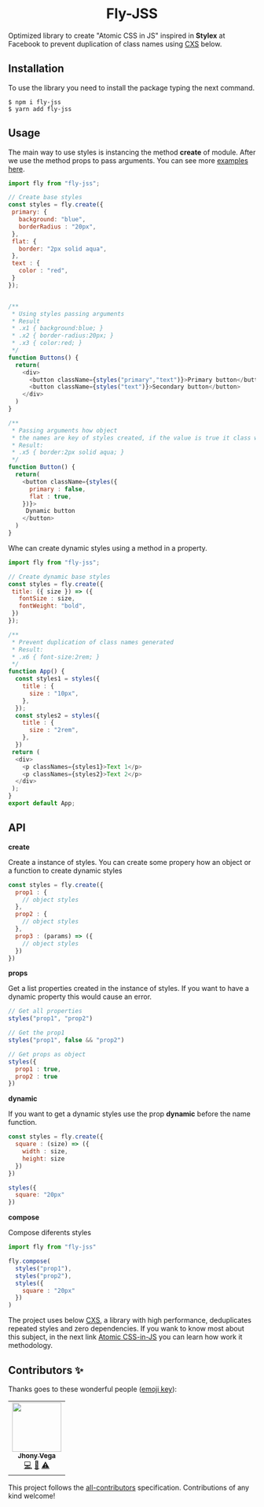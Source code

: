 <h1 align="center"> Fly-JSS </h1>

Optimized library to create "Atomic CSS in JS" inspired in **Stylex** at Facebook to prevent duplication of class names using [CXS](https://github.com/cxs-css/cxs) below.

## Installation

To use the library you need to install the package typing the next command.

```console
$ npm i fly-jss
$ yarn add fly-jss
```

## Usage

The main way to use styles is instancing the method **create** of module. After we use the method props to pass arguments.
You can see more [examples here](https://codesandbox.io/s/fly-jss-css-in-js-wgrrc).


```javascript
import fly from "fly-jss";

// Create base styles
const styles = fly.create({
 primary: {
   background: "blue",
   borderRadius : "20px",
 },
 flat: {
   border: "2px solid aqua",
 },
 text : {
   color : "red",
 }
});


/**
 * Using styles passing arguments
 * Result
 * .x1 { background:blue; }
 * .x2 { border-radius:20px; }
 * .x3 { color:red; }
 */
function Buttons() {
  return(
    <div> 
      <button className={styles("primary","text")}>Primary button</button>
      <button className={styles("text")}>Secondary button</button>
    </div>
  )
}

/**
 * Passing arguments how object
 * the names are key of styles created, if the value is true it class will be added.
 * Result:
 * .x5 { border:2px solid aqua; }
 */
function Button() {
  return(
    <button className={styles({
      primary : false,
      flat : true,
    })}>
     Dynamic button
    </button>
  )
}

```


Whe can create dynamic styles using a method in a property.

```javascript
import fly from "fly-jss";

// Create dynamic base styles
const styles = fly.create({
 title: ({ size }) => ({
   fontSize : size,
   fontWeight: "bold",
 })
});

/**
 * Prevent duplication of class names generated
 * Result:
 * .x6 { font-size:2rem; }
 */
function App() {
  const styles1 = styles({
    title : {
      size : "10px",
    },
  });
  const styles2 = styles({
    title : {
      size : "2rem",
    },
  }) 
 return (
  <div>
    <p classNames={styles1}>Text 1</p>
    <p classNames={styles2}>Text 2</p>
  </div>
 );
}
export default App;
```

## API

**create**

Create a instance of styles. You can create some propery how an object or a function to create dynamic styles

```javascript
const styles = fly.create({
  prop1 : {
    // object styles
  },
  prop2 : {
    // object styles
  },
  prop3 : (params) => ({
    // object styles
  })
})
```

**props**

Get a list properties created in the instance of styles. If you want to have a dynamic property this would cause an error.

```javascript
// Get all properties
styles("prop1", "prop2")

// Get the prop1
styles("prop1", false && "prop2")

// Get props as object
styles({
  prop1 : true,
  prop2 : true
})
```

**dynamic**

If you want to get a dynamic styles use the prop **dynamic** before the name function. 

```javascript
const styles = fly.create({
  square : (size) => ({
    width : size,
    height: size
  })
})

styles({
  square: "20px"
})
```

**compose**

Compose diferents styles

```javascript
import fly from "fly-jss"

fly.compose(
  styles("prop1"),
  styles("prop2"),
  styles({
    square : "20px"
  })
)
```

The project uses below [CXS](https://github.com/cxs-css/cxs), a library with high performance, deduplicates repeated styles and zero dependencies.
If you wank to know most about this subject, in the next link [Atomic CSS-in-JS](https://sebastienlorber.com/atomic-css-in-js) you can learn how work it methodology.

## Contributors ✨

Thanks goes to these wonderful people ([emoji key](https://allcontributors.org/docs/en/emoji-key)):

<!-- ALL-CONTRIBUTORS-LIST:START - Do not remove or modify this section -->
<!-- prettier-ignore-start -->
<!-- markdownlint-disable -->
<table>
  <tr>
    <td align="center"><a href="https://jhonyvega.com/"><img src="https://avatars.githubusercontent.com/u/55319455?v=4?s=100" width="100px;" alt=""/><br /><sub><b>Jhony Vega</b></sub></a><br /><a href="https://github.com/jhony-24/fly-jss/commits?author=jhony-24" title="Code">💻</a> <a href="https://github.com/jhony-24/fly-jss/commits?author=jhony-24" title="Documentation">📖</a> <a href="https://github.com/jhony-24/fly-jss/commits?author=jhony-24" title="Tests">⚠️</a></td>
  </tr>
</table>

<!-- markdownlint-restore -->
<!-- prettier-ignore-end -->

<!-- ALL-CONTRIBUTORS-LIST:END -->

This project follows the [all-contributors](https://github.com/all-contributors/all-contributors) specification. Contributions of any kind welcome!

